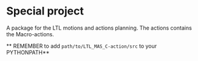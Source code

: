 # Special project
A package for the LTL motions and actions planning. The actions contains the Macro-actions.

** REMEMBER to add `path/to/LTL_MAS_C-action/src` to your PYTHONPATH**
